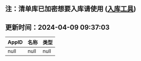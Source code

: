 ## 注：清单库已加密想要入库请使用 ([入库工具](https://github.com/BlankTMing/ManifestAutoUpdate/releases))

## 更新时间：2024-04-09 09:37:03
| AppID | 名称 | 类型  |
| :-------------------- | :----------------------------- | :----------- |
| null | null| null |
